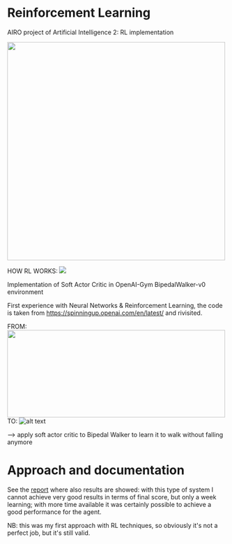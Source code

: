 # Reinforcement Learning

AIRO project of Artificial Intelligence 2: RL implementation

<a href="https://www.dis.uniroma1.it/"><img src="http://www.dis.uniroma1.it/sites/default/files/marchio%20logo%20eng%20jpg.jpg" width="500"></a>



HOW RL WORKS:
![](https://miro.medium.com/max/2000/0*WC4l7u90TsKs_eXj.png)


Implementation of Soft Actor Critic in OpenAI-Gym BipedalWalker-v0 environment

First experience with Neural Networks & Reinforcement Learning, the code is taken from https://spinningup.openai.com/en/latest/ and rivisited.


FROM:
<img src="https://miro.medium.com/max/1192/1*dhD6X7Qg--rfv5HbARQlpg.gif" width="500" height="200">
TO:
![alt text](https://camo.githubusercontent.com/4e5badd3ce84f9c22f28539d74ec934e23ce3a70/68747470733a2f2f696d6167652e6962622e636f2f6332633946352f657a6769665f636f6d5f726573697a652e676966)


--> apply soft actor critic to Bipedal Walker to learn it to walk without falling anymore



# Approach and documentation

See the [report](reportAI2B.pdf) where also results are showed: with this type of system I cannot achieve very good results in terms of final score, but only a week learning; with more time available it was certainly possible to achieve a good performance for the agent.


NB: this was my first approach with RL techniques, so obviously it's not a perfect job, but it's still valid. 
